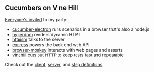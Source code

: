 ## Cucumbers on Vine Hill

[Everyone's invited](features/step_definitions/weather_report_steps.js) to my party:

* [cucumber-electron](https://github.com/featurist/cucumber-electron) runs scenarios in a browser that's also a node.js
* [hyperdom](https://github.com/featurist/hyperdom) renders dynamic HTML
* [httpism](https://github.com/featurist/httpism) talks to the server
* [express](https://github.com/expressjs/express) powers the back end web API
* [browser-monkey](https://github.com/featurist/browser-monkey) interacts with web pages and asserts
* [vinehill](https://github.com/dereke/vinehill) cuts out HTTP to keep tests fast and repeatable

Check out the [client](app/client.js), [server](app/server.js), and [step definitions](features/step_definitions/weather_report_steps.js)
